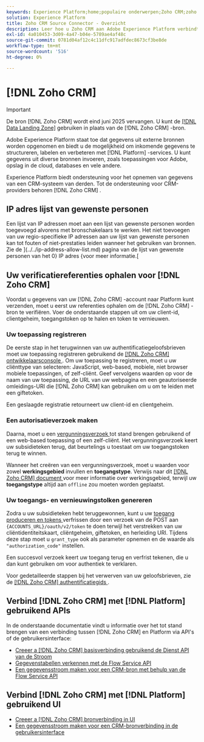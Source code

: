 ```yaml
---
keywords: Experience Platform;home;populaire onderwerpen;Zoho CRM;zoho crm;Zoho;zoho
solution: Experience Platform
title: Zoho CRM Source Connector - Overzicht
description: Leer hoe u Zoho CRM aan Adobe Experience Platform verbindt gebruikend APIs of het gebruikersinterface.
exl-id: 4a010453-3d09-4a47-b04e-5789ae4af48c
source-git-commit: 0781d04af12c4c11dfc917adfdec8673cf3be8de
workflow-type: tm+mt
source-wordcount: '516'
ht-degree: 0%

---
```


# [!DNL Zoho CRM]

>[!IMPORTANT]
>
>De bron [!DNL Zoho CRM] wordt eind juni 2025 vervangen. U kunt de [[!DNL Data Landing Zone]](../cloud-storage/data-landing-zone.md) gebruiken in plaats van de [!DNL Zoho CRM] -bron.

Adobe Experience Platform staat toe dat gegevens uit externe bronnen worden opgenomen en biedt u de mogelijkheid om inkomende gegevens te structureren, labelen en verbeteren met [!DNL Platform] -services. U kunt gegevens uit diverse bronnen invoeren, zoals toepassingen voor Adobe, opslag in de cloud, databases en vele andere.

Experience Platform biedt ondersteuning voor het opnemen van gegevens van een CRM-systeem van derden. Tot de ondersteuning voor CRM-providers behoren [!DNL Zoho CRM] .

## IP adres lijst van gewenste personen

Een lijst van IP adressen moet aan een lijst van gewenste personen worden toegevoegd alvorens met bronschakelaars te werken. Het niet toevoegen van uw regio-specifieke IP adressen aan uw lijst van gewenste personen kan tot fouten of niet-prestaties leiden wanneer het gebruiken van bronnen. Zie de ](../../ip-address-allow-list.md) pagina van de lijst van gewenste personen van het 0} IP adres {voor meer informatie.[

## Uw verificatiereferenties ophalen voor [!DNL Zoho CRM]

Voordat u gegevens van uw [!DNL Zoho CRM] -account naar Platform kunt verzenden, moet u eerst uw referenties ophalen om de [!DNL Zoho CRM] -bron te verifiëren. Voer de onderstaande stappen uit om uw client-id, clientgeheim, toegangstoken op te halen en token te vernieuwen.

### Uw toepassing registreren

De eerste stap in het terugwinnen van uw authentificatiegeloofsbrieven moet uw toepassing registreren gebruikend de [[!DNL Zoho CRM]  ontwikkelaarsconsole ](https://accounts.zoho.com/). Om uw toepassing te registreren, moet u uw cliënttype van selecteren: JavaScript, web-based, mobiele, niet browser mobiele toepassingen, of zelf-cliënt. Geef vervolgens waarden op voor de naam van uw toepassing, de URL van uw webpagina en een geautoriseerde omleidings-URI die [!DNL Zoho CRM] kan gebruiken om u om te leiden met een giftetoken.

Een geslaagde registratie retourneert uw client-id en clientgeheim.

### Een autorisatieverzoek maken

Daarna, moet u een [ vergunningsverzoek ](https://www.zoho.com/crm/developer/docs/api/v2/auth-request.html) tot stand brengen gebruikend of een web-based toepassing of een zelf-cliënt. Het vergunningsverzoek keert uw subsidieteken terug, dat beurtelings u toestaat om uw toegangstoken terug te winnen.

Wanneer het creëren van een vergunningsverzoek, moet u waarden voor zowel **werkingsgebied** invullen en **toegangstype**. Verwijs naar dit [[!DNL Zoho CRM]  document ](https://www.zoho.com/crm/developer/docs/api/v2/scopes.html) voor meer informatie over werkingsgebied, terwijl uw **toegangstype** altijd aan `offline` zou moeten worden geplaatst.

### Uw toegangs- en vernieuwingstolken genereren

Zodra u uw subsidieteken hebt teruggewonnen, kunt u uw [ toegang produceren en tokens ](https://www.zoho.com/crm/developer/docs/api/v2/access-refresh.html) verfrissen door een verzoek van de POST aan `{ACCOUNTS_URL}/oauth/v2/token` te doen terwijl het verstrekken van uw cliëntidentiteitskaart, cliëntgeheim, giftetoken, en herleiding URI. Tijdens deze stap moet u `grant_type` ook als parameter opnemen en de waarde als `"authorization_code"` instellen.

Een succesvol verzoek keert uw toegang terug en verfrist tekenen, die u dan kunt gebruiken om voor authentiek te verklaren.

Voor gedetailleerde stappen bij het verwerven van uw geloofsbrieven, zie de [[!DNL Zoho CRM]  authentificatiegids ](https://www.zoho.com/crm/developer/docs/api/v2/oauth-overview.html).

## Verbind [!DNL Zoho CRM] met [!DNL Platform] gebruikend APIs

In de onderstaande documentatie vindt u informatie over het tot stand brengen van een verbinding tussen [!DNL Zoho CRM] en Platform via API&#39;s of de gebruikersinterface:

- [Creeer a [!DNL Zoho CRM]  basisverbinding gebruikend de Dienst API van de Stroom](../../tutorials/api/create/crm/zoho.md)
- [Gegevenstabellen verkennen met de Flow Service API](../../tutorials/api/explore/tabular.md)
- [Een gegevensstroom maken voor een CRM-bron met behulp van de Flow Service API](../../tutorials/api/collect/crm.md)

## Verbind [!DNL Zoho CRM] met [!DNL Platform] gebruikend UI

- [Creeer a [!DNL Zoho CRM]  bronverbinding in UI](../../tutorials/ui/create/crm/zoho.md)
- [Een gegevensstroom maken voor een CRM-bronverbinding in de gebruikersinterface](../../tutorials/ui/dataflow/crm.md)
